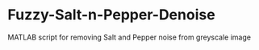 # Fuzzy-Salt-n-Pepper-Denoise
MATLAB script for removing Salt and Pepper noise from greyscale image
